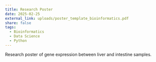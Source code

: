 ```yaml
---
title: Research Poster
date: 2025-02-25
external_link: uploads/poster_template_bioinformatics.pdf
share: false
tags:
  - Bioinformatics
  - Data Science
  - Python
---
```


Research poster of gene expression between liver and intestine samples.

<!--more-->
